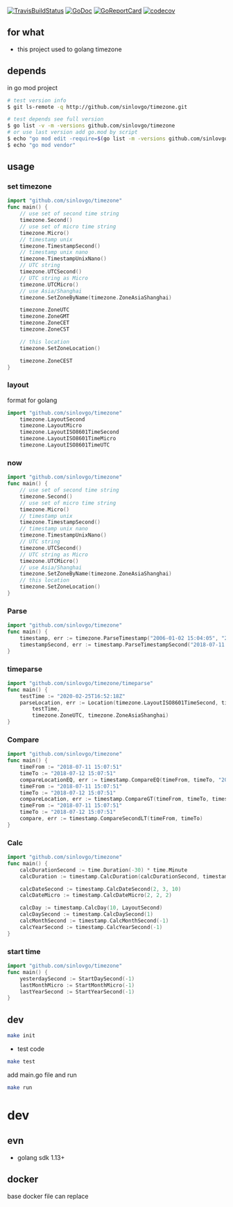 [![TravisBuildStatus](https://api.travis-ci.org/sinlovgo/timezone.svg?branch=master)](https://travis-ci.org/sinlovgo/timezone)
[![GoDoc](https://godoc.org/github.com/sinlovgo/timezone?status.png)](https://godoc.org/github.com/sinlovgo/timezone/)
[![GoReportCard](https://goreportcard.com/badge/github.com/sinlovgo/timezone)](https://goreportcard.com/report/github.com/sinlovgo/timezone)
[![codecov](https://codecov.io/gh/sinlovgo/timezone/branch/master/graph/badge.svg)](https://codecov.io/gh/sinlovgo/timezone)

## for what

- this project used to golang timezone

## depends

in go mod project

```bash
# test version info
$ git ls-remote -q http://github.com/sinlovgo/timezone.git

# test depends see full version
$ go list -v -m -versions github.com/sinlovgo/timezone
# or use last version add go.mod by script
$ echo "go mod edit -require=$(go list -m -versions github.com/sinlovgo/timezone | awk '{print $1 "@" $NF}')"
$ echo "go mod vendor"
```

## usage

### set timezone

```go
import "github.com/sinlovgo/timezone"
func main() {
	// use set of second time string
	timezone.Second()
	// use set of micro time string
	timezone.Micro()
	// timestamp unix
	timezone.TimestampSecond()
	// timestamp unix nano
	timezone.TimestampUnixNano()
	// UTC string
	timezone.UTCSecond()
	// UTC string as Micro
	timezone.UTCMicro()
	// use Asia/Shanghai
	timezone.SetZoneByName(timezone.ZoneAsiaShanghai)

	timezone.ZoneUTC
	timezone.ZoneGMT
	timezone.ZoneCET
	timezone.ZoneCST

	// this location
	timezone.SetZoneLocation()

	timezone.ZoneCEST
}
```

### layout

format for golang

```go
import "github.com/sinlovgo/timezone"
	timezone.LayoutSecond
	timezone.LayoutMicro
	timezone.LayoutISO8601TimeSecond
	timezone.LayoutISO8601TimeMicro
	timezone.LayoutISO8601TimeUTC
```

### now

```go
import "github.com/sinlovgo/timezone"
func main() {
	// use set of second time string
	timezone.Second()
	// use set of micro time string
	timezone.Micro()
	// timestamp unix
	timezone.TimestampSecond()
	// timestamp unix nano
	timezone.TimestampUnixNano()
	// UTC string
	timezone.UTCSecond()
	// UTC string as Micro
	timezone.UTCMicro()
	// use Asia/Shanghai
	timezone.SetZoneByName(timezone.ZoneAsiaShanghai)
	// this location
	timezone.SetZoneLocation()
}
```

### Parse

```go
import "github.com/sinlovgo/timezone"
func main() {
	timestamp, err := timezone.ParseTimestamp("2006-01-02 15:04:05", "2018-07-11 15:07:51")
	timestampSecond, err := timestamp.ParseTimestampSecond("2018-07-11 15:07:51")
}
```

### timeparse

```go
import "github.com/sinlovgo/timezone/timeparse"
func main() {
	testTime := "2020-02-25T16:52:18Z"
	parseLocation, err := Location(timezone.LayoutISO8601TimeSecond, timezone.LayoutISO8601TimeMicro,
		testTime,
		timezone.ZoneUTC, timezone.ZoneAsiaShanghai)
}
```

### Compare

```go
import "github.com/sinlovgo/timezone"
func main() {
	timeFrom := "2018-07-11 15:07:51"
	timeTo := "2018-07-12 15:07:51"
	compareLocationEQ, err := timestamp.CompareEQ(timeFrom, timeTo, "2006-01-02 15:04:05")
	timeFrom := "2018-07-11 15:07:51"
	timeTo := "2018-07-12 15:07:51"
	compareLocation, err := timestamp.CompareGT(timeFrom, timeTo, timestamp.LayoutSecond)
	timeFrom := "2018-07-11 15:07:51"
	timeTo := "2018-07-12 15:07:51"
	compare, err := timestamp.CompareSecondLT(timeFrom, timeTo)
}
```

### Calc

```go
import "github.com/sinlovgo/timezone"
func main() {
	calcDurationSecond := time.Duration(-30) * time.Minute
	calcDuration := timestamp.CalcDuration(calcDurationSecond, timestamp.LayoutMicro)

	calcDateSecond := timestamp.CalcDateSecond(2, 3, 10)
	calcDateMicro := timestamp.CalcDateMicro(2, 2, 2)

	calcDay := timestamp.CalcDay(10, LayoutSecond)
	calcDaySecond := timestamp.CalcDaySecond(1)
	calcMonthSecond := timestamp.CalcMonthSecond(-1)
	calcYearSecond := timestamp.CalcYearSecond(-1)
}
```

### start time

```go
import "github.com/sinlovgo/timezone"
func main() {
	yesterdaySecond := StartDaySecond(-1)
	lastMonthMicro := StartMonthMicro(-1)
	lastYearSecond := StartYearSecond(-1)
}
```

## dev

```bash
make init
```

- test code

```bash
make test
```

add main.go file and run

```bash
make run
```

# dev

## evn

- golang sdk 1.13+

## docker

base docker file can replace
